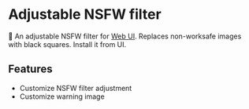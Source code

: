 # Adjustable NSFW filter

:construction:
An adjustable NSFW filter for [Web UI](https://github.com/AUTOMATIC1111/stable-diffusion-webui). Replaces non-worksafe images with black squares. Install it from UI.

## Features

- Customize NSFW filter adjustment
- Customize warning image
